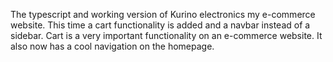  The typescript and working version of Kurino electronics my e-commerce website. This time a cart functionality is added and a navbar instead of a sidebar. 
 Cart is a very important functionality on an e-commerce website. It also now has a cool navigation on the homepage.  